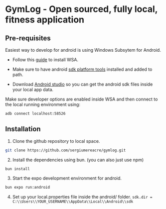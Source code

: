 # GymLog - Open sourced, fully local, fitness application

## Pre-requisites

Easiest way to develop for android is using Windows Subsytem for Android.

- Follow this [guide](https://gist.github.com/HimDek/eb8704e2da1d98240153165743960e17) to install WSA.

- Make sure to have android [sdk platform tools](https://developer.android.com/tools/releases/platform-tools) installed and added to path.

- Download [Android studio](https://developer.android.com/studio) so you can get the android sdk files inside your local app data.

Make sure developer options are enabled inside WSA and then connect to the local running environment using:

```bash
adb connect localhost:58526
```

## Installation

1. Clone the github repository to local space.

```bash
git clone https://github.com/sergiumereacre/gymlog.git
```

2. Install the dependencies using bun. (you can also just use npm)

```bash
bun install
```

3. Start the expo development environment for android.

```bash
bun expo run:android
```

4. Set up your local.properties file inside the android/ folder.
```sdk.dir = C:\\Users\\YOUR_USERNAME\\AppData\\Local\\Android\\sdk```
